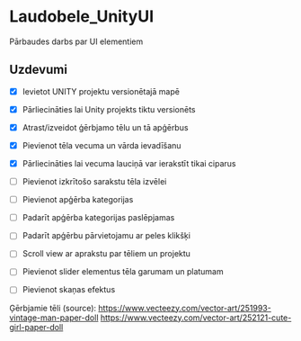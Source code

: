# Laudobele_UnityUI
Pārbaudes darbs par UI elementiem
## Uzdevumi

- [x] Ievietot UNITY projektu versionētajā mapē
- [x] Pārliecināties lai Unity projekts tiktu versionēts
- [x] Atrast/izveidot ģērbjamo tēlu un tā apģērbus
- [x] Pievienot tēla vecuma un vārda ievadīšanu
- [x] Pārliecināties lai vecuma lauciņā var ierakstīt tikai ciparus
- [ ] Pievienot izkrītošo sarakstu tēla izvēlei
- [ ] Pievienot apģērba kategorijas
- [ ] Padarīt apģērba kategorijas paslēpjamas
- [ ] Padarīt apģērbu pārvietojamu ar peles klikšķi 
- [ ] Scroll view ar aprakstu par tēliem un projektu
- [ ] Pievienot slider elementus tēla garumam un platumam
- [ ] Pievienot skaņas efektus


Ģērbjamie tēli (source): 
https://www.vecteezy.com/vector-art/251993-vintage-man-paper-doll
https://www.vecteezy.com/vector-art/252121-cute-girl-paper-doll